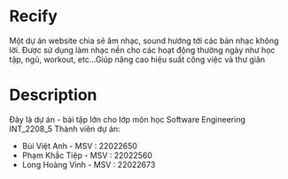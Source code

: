 # Recify
Một dự án website chia sẻ âm nhạc, sound hướng tới các bản nhạc không lời. Được sử dụng làm nhạc nền cho các hoạt động thường ngày như học tập, ngủ, workout, etc...Giúp nâng cao hiệu suất công việc và thư giãn 

# Description
Đây là dự án - bài tập lớn cho lớp môn học Software Engineering INT_2208_5
Thành viên dự án:
- Bùi Việt Anh - MSV : 22022650
- Phạm Khắc Tiệp - MSV : 22022560
- Long Hoàng Vinh - MSV : 22022673
